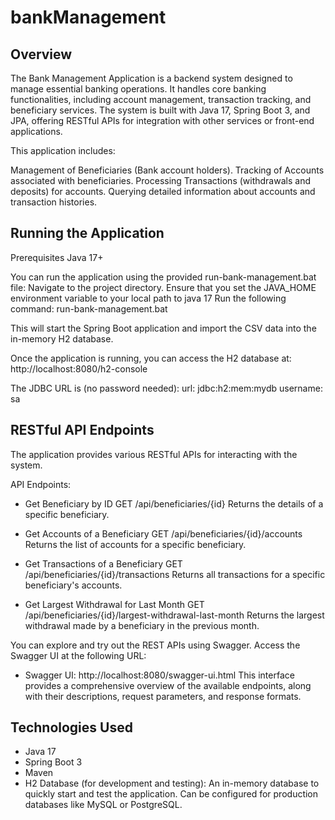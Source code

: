 # bankManagement

## Overview

The Bank Management Application is a backend system designed to manage essential banking operations. It handles core banking functionalities, including account management, transaction tracking, and beneficiary services. The system is built with Java 17, Spring Boot 3, and JPA, offering RESTful APIs for integration with other services or front-end applications.

This application includes:

Management of Beneficiaries (Bank account holders).
Tracking of Accounts associated with beneficiaries.
Processing Transactions (withdrawals and deposits) for accounts.
Querying detailed information about accounts and transaction histories.

## Running the Application

Prerequisites
Java 17+

You can run the application using the provided run-bank-management.bat file:
Navigate to the project directory.
Ensure that you set the JAVA_HOME environment variable to your local path to java 17
Run the following command:
run-bank-management.bat

This will start the Spring Boot application and import the CSV data into the in-memory H2 database.

Once the application is running, you can access the H2 database at:
http://localhost:8080/h2-console

The JDBC URL is (no password needed):
    url: jdbc:h2:mem:mydb
    username: sa



## RESTful API Endpoints
The application provides various RESTful APIs for interacting with the system.

API Endpoints:
- Get Beneficiary by ID
  GET /api/beneficiaries/{id}
  Returns the details of a specific beneficiary.

- Get Accounts of a Beneficiary
GET /api/beneficiaries/{id}/accounts
Returns the list of accounts for a specific beneficiary.

- Get Transactions of a Beneficiary
GET /api/beneficiaries/{id}/transactions
Returns all transactions for a specific beneficiary's accounts.

- Get Largest Withdrawal for Last Month
GET /api/beneficiaries/{id}/largest-withdrawal-last-month
Returns the largest withdrawal made by a beneficiary in the previous month.

You can explore and try out the REST APIs using Swagger. Access the Swagger UI at the following URL:

- Swagger UI: http://localhost:8080/swagger-ui.html
This interface provides a comprehensive overview of the available endpoints, along with their descriptions, request parameters, and response formats.


## Technologies Used
- Java 17
- Spring Boot 3
- Maven
- H2 Database (for development and testing): An in-memory database to quickly start and test the application. Can be configured for production databases like MySQL or PostgreSQL.
